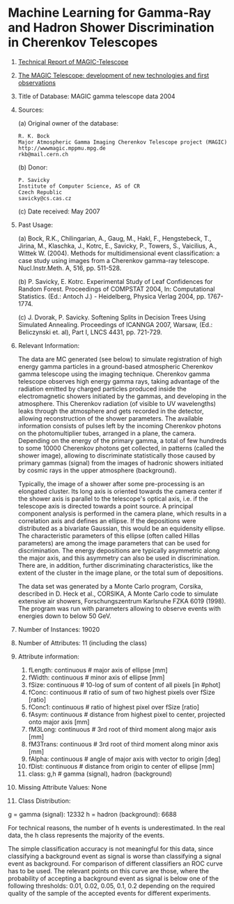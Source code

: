 # Machine Learning for Gamma-Ray and Hadron Shower Discrimination in Cherenkov Telescopes

1. [Technical Report of MAGIC-Telescope](https://arxiv.org/abs/0907.1211)

2. [The MAGIC Telescope: development of new technologies and first observations](https://mediatum.ub.tum.de/doc/603045/603045.pdf)

3. Title of Database: MAGIC gamma telescope data 2004

4. Sources:

   (a) Original owner of the database:

       R. K. Bock
       Major Atmospheric Gamma Imaging Cherenkov Telescope project (MAGIC)
       http://wwwmagic.mppmu.mpg.de
       rkb@mail.cern.ch

   (b) Donor:

       P. Savicky
       Institute of Computer Science, AS of CR
       Czech Republic
       savicky@cs.cas.cz

   (c) Date received: May 2007

5. Past Usage:

   (a) Bock, R.K., Chilingarian, A., Gaug, M., Hakl, F., Hengstebeck, T.,
       Jirina, M., Klaschka, J., Kotrc, E., Savicky, P., Towers, S.,
       Vaicilius, A., Wittek W. (2004).
       Methods for multidimensional event classification: a case study
       using images from a Cherenkov gamma-ray telescope.
       Nucl.Instr.Meth. A, 516, pp. 511-528.

   (b) P. Savicky, E. Kotrc.
       Experimental Study of Leaf Confidences for Random Forest.
       Proceedings of COMPSTAT 2004, In: Computational Statistics.
       (Ed.: Antoch J.) - Heidelberg, Physica Verlag 2004, pp. 1767-1774.

   (c) J. Dvorak, P. Savicky.
       Softening Splits in Decision Trees Using Simulated Annealing.
       Proceedings of ICANNGA 2007, Warsaw, (Ed.: Beliczynski et. al),
       Part I, LNCS 4431, pp. 721-729.

6. Relevant Information:

   The data are MC generated (see below) to simulate registration of high energy
   gamma particles in a ground-based atmospheric Cherenkov gamma telescope using the
   imaging technique. Cherenkov gamma telescope observes high energy gamma rays,
   taking advantage of the radiation emitted by charged particles produced
   inside the electromagnetic showers initiated by the gammas, and developing in the
   atmosphere. This Cherenkov radiation (of visible to UV wavelengths) leaks
   through the atmosphere and gets recorded in the detector, allowing reconstruction
   of the shower parameters. The available information consists of pulses left by
   the incoming Cherenkov photons on the photomultiplier tubes, arranged in a
   plane, the camera. Depending on the energy of the primary gamma, a total of
   few hundreds to some 10000 Cherenkov photons get collected, in patterns
   (called the shower image), allowing to discriminate statistically those
   caused by primary gammas (signal) from the images of hadronic showers
   initiated by cosmic rays in the upper atmosphere (background).

   Typically, the image of a shower after some pre-processing is an elongated
   cluster. Its long axis is oriented towards the camera center if the shower axis
   is parallel to the telescope's optical axis, i.e. if the telescope axis is
   directed towards a point source. A principal component analysis is performed
   in the camera plane, which results in a correlation axis and defines an ellipse.
   If the depositions were distributed as a bivariate Gaussian, this would be
   an equidensity ellipse. The characteristic parameters of this ellipse
   (often called Hillas parameters) are among the image parameters that can be
   used for discrimination. The energy depositions are typically asymmetric
   along the major axis, and this asymmetry can also be used in discrimination.
   There are, in addition, further discriminating characteristics, like the
   extent of the cluster in the image plane, or the total sum of depositions.

   The data set was generated by a Monte Carlo program, Corsika, described in 
      D. Heck et al., CORSIKA, A Monte Carlo code to simulate extensive air showers,
      Forschungszentrum Karlsruhe FZKA 6019 (1998).
   The program was run with parameters allowing to observe events with energies down
   to below 50 GeV.

7. Number of Instances: 19020

8. Number of Attributes: 11 (including the class)

9. Attribute information:

    1.  fLength:  continuous  # major axis of ellipse [mm]
    2.  fWidth:   continuous  # minor axis of ellipse [mm] 
    3.  fSize:    continuous  # 10-log of sum of content of all pixels [in #phot]
    4.  fConc:    continuous  # ratio of sum of two highest pixels over fSize  [ratio]
    5.  fConc1:   continuous  # ratio of highest pixel over fSize  [ratio]
    6.  fAsym:    continuous  # distance from highest pixel to center, projected onto major axis [mm]
    7.  fM3Long:  continuous  # 3rd root of third moment along major axis  [mm] 
    8.  fM3Trans: continuous  # 3rd root of third moment along minor axis  [mm]
    9.  fAlpha:   continuous  # angle of major axis with vector to origin [deg]
   10.  fDist:    continuous  # distance from origin to center of ellipse [mm]
   11.  class:    g,h         # gamma (signal), hadron (background)

10. Missing Attribute Values: None

11. Class Distribution:

   g = gamma (signal):     12332
   h = hadron (background): 6688

   For technical reasons, the number of h events is underestimated.
   In the real data, the h class represents the majority of the events.

   The simple classification accuracy is not meaningful for this data, since
   classifying a background event as signal is worse than classifying a signal
   event as background. For comparison of different classifiers an ROC curve
   has to be used. The relevant points on this curve are those, where the
   probability of accepting a background event as signal is below one of the
   following thresholds: 0.01, 0.02, 0.05, 0.1, 0.2 depending on the required
   quality of the sample of the accepted events for different experiments.

